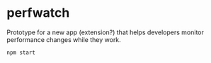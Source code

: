 # perfwatch

Prototype for a new app (extension?) that helps developers monitor performance changes while they work.

```sh
npm start
```
